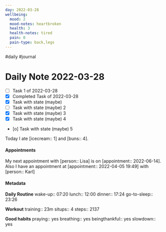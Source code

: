 ```yaml
---
day: 2022-03-28
wellbeing:
  mood: 2
  mood-notes: heartbroken
  health: 3
  health-notes: tired
  pain: 0
  pain-type: back,legs
---
```

#daily #journal

# Daily Note 2022-03-28

- [ ] Task 1 of 2022-03-28
- [x] Completed Task of 2022-03-28
- [x] Task with state (maybe)
- [ ] Task with state (maybe) 2
- [x] Task with state (maybe) 3
- [x] Task with state (maybe) 4
- [o] Task with state (maybe) 5

Today I ate [icecream:: 1] and [buns:: 4].

#### Appointments
My next appointment with [person:: Lisa] is on [appointment:: 2022-06-14].
Also I have an appointment at [appointment:: 2022-04-05 19:49] with [person:: Karl]

#### Metadata

**Daily Routine**
wake-up:: 07:20
lunch:: 12:00
dinner:: 17:24
go-to-sleep:: 23:26

**Workout**
training:: 23m
situps:: 4
steps:: 2137

**Good habits**
praying:: yes
breathing:: yes
beingthankful:: yes
slowdown:: yes
